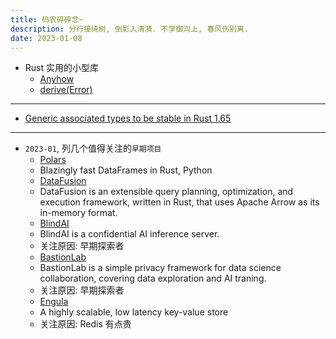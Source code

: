 ```yaml
---
title: 码农碎碎念~
description: 分行接绮树, 倒影入清漪. 不学御沟上, 春风伤别离.
date: 2023-01-08
---
```


- Rust 实用的小型库
  - [Anyhow](https://github.com/dtolnay/anyhow)
  - [derive(Error)](https://github.com/dtolnay/thiserror)

---

- [Generic associated types to be stable in Rust 1.65](https://blog.rust-lang.org/2022/10/28/gats-stabilization.html)

---

- `2023-01`, 列几个值得关注的`早期项目`
  - [Polars](https://github.com/pola-rs/polars)
  - Blazingly fast DataFrames in Rust, Python
  - [DataFusion](https://github.com/apache/arrow-datafusion)
  - DataFusion is an extensible query planning, optimization,
    and execution framework, written in Rust, that uses
    Apache Arrow as its in-memory format.
  - [BlindAI](https://github.com/mithril-security/blindai)
  - BlindAI is a confidential AI inference server.
  - 关注原因: 早期探索者
  - [BastionLab](https://github.com/mithril-security/bastionlab)
  - BastionLab is a simple privacy framework for
    data science collaboration,
    covering data exploration and AI traning.
  - 关注原因: 早期探索者
  - [Engula](https://github.com/engula/engula)
  - A highly scalable, low latency key-value store
  - 关注原因: Redis 有点贵

